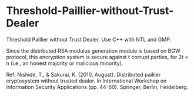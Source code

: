 # Threshold-Paillier-without-Trust-Dealer
Threshold Paillier without Trust Dealer.
Use C++ with NTL and GMP.

Since the distributed RSA modulus generation module is based on BGW protocol, this encryption system is secure against t corrupt parties, for 2t < n (i.e., an honest majority or malicious minority).

Ref: Nishide, T., & Sakurai, K. (2010, August). Distributed paillier cryptosystem without trusted dealer. In International Workshop on Information Security Applications (pp. 44-60). Springer, Berlin, Heidelberg.
